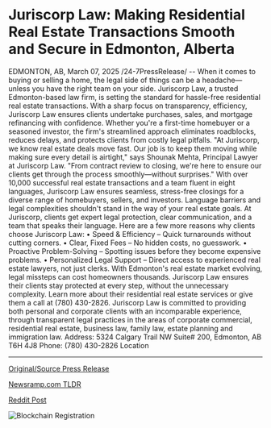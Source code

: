 # Juriscorp Law: Making Residential Real Estate Transactions Smooth and Secure in Edmonton, Alberta

EDMONTON, AB, March 07, 2025 /24-7PressRelease/ -- When it comes to buying or selling a home, the legal side of things can be a headache—unless you have the right team on your side. Juriscorp Law, a trusted Edmonton-based law firm, is setting the standard for hassle-free residential real estate transactions.  With a sharp focus on transparency, efficiency, Juriscorp Law ensures clients undertake purchases, sales, and mortgage refinancing with confidence. Whether you're a first-time homebuyer or a seasoned investor, the firm's streamlined approach eliminates roadblocks, reduces delays, and protects clients from costly legal pitfalls.  "At Juriscorp, we know real estate deals move fast. Our job is to keep them moving while making sure every detail is airtight," says Shounak Mehta, Principal Lawyer at Juriscorp Law. "From contract review to closing, we're here to ensure our clients get through the process smoothly—without surprises."  With over 10,000 successful real estate transactions and a team fluent in eight languages, Juriscorp Law ensures seamless, stress-free closings for a diverse range of homebuyers, sellers, and investors. Language barriers and legal complexities shouldn't stand in the way of your real estate goals.   At Juriscorp, clients get expert legal protection, clear communication, and a team that speaks their language.  Here are a few more reasons why clients choose Juriscorp Law:  • Speed & Efficiency – Quick turnarounds without cutting corners. • Clear, Fixed Fees – No hidden costs, no guesswork. • Proactive Problem-Solving – Spotting issues before they become expensive problems. • Personalized Legal Support – Direct access to experienced real estate lawyers, not just clerks.  With Edmonton's real estate market evolving, legal missteps can cost homeowners thousands. Juriscorp Law ensures their clients stay protected at every step, without the unnecessary complexity.  Learn more about their residential real estate services or give them a call at (780) 430-2826.  Juriscorp Law is committed to providing both personal and corporate clients with an incomparable experience, through transparent legal practices in the areas of corporate commercial, residential real estate, business law, family law, estate planning and immigration law.  Address: 5324 Calgary Trail NW Suite# 200, Edmonton, AB T6H 4J8 Phone: (780) 430-2826 Location 

---

[Original/Source Press Release](https://www.24-7pressrelease.com/press-release/520387/juriscorp-law-making-residential-real-estate-transactions-smooth-and-secure-in-edmonton-alberta)
                    

[Newsramp.com TLDR](https://newsramp.com/curated-news/juriscorp-law-redefines-residential-real-estate-transactions-in-edmonton/53c9242dd857ab1cdea49d05b7196383) 

 



[Reddit Post](https://www.reddit.com/r/newsramp/comments/1j5ismo/juriscorp_law_redefines_residential_real_estate/) 



![Blockchain Registration](https://cdn.newsramp.app/24-7PressRelease/qrcode/253/7/vastaJq3.webp)